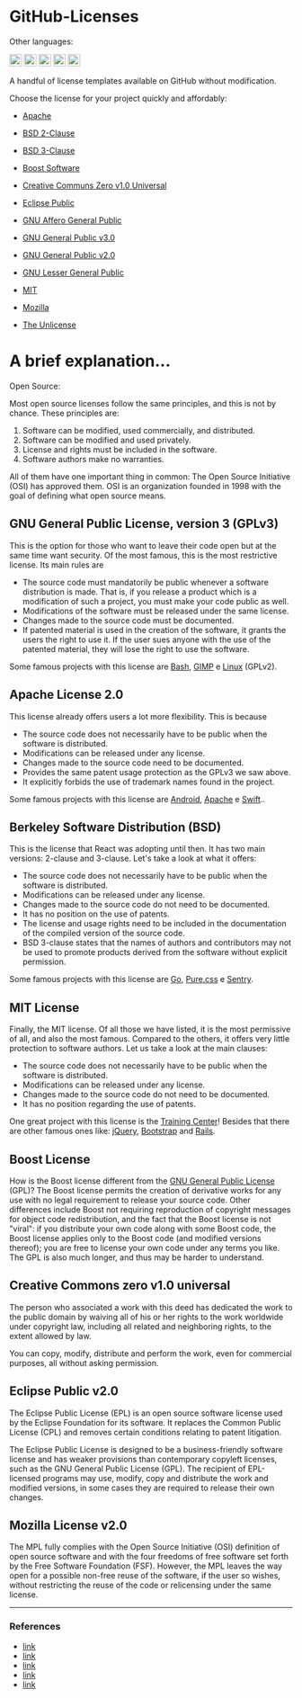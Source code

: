 # GitHub-Licenses

Other languages:

<kbd>[<img title="Português" alt="Português" src="https://cdn.staticaly.com/gh/hjnilsson/country-flags/master/svg/br.svg" width="22">](_pt-BR/README.pt_BR.md)</kbd>
<kbd>[<img title="Española" alt="Española" src="https://cdn.staticaly.com/gh/hjnilsson/country-flags/master/svg/es.svg" width="22">](_es/README.es.md)</kbd>
<kbd>[<img title="Française" alt="Française" src="https://cdn.staticaly.com/gh/hjnilsson/country-flags/master/svg/fr.svg" width="22">](_fr/README.fr.md)</kbd>
<kbd>[<img title="Italiano" alt="Italiano" src="https://cdn.staticaly.com/gh/hjnilsson/country-flags/master/svg/it.svg" width="22">](_it/README.it.md)</kbd>
<kbd>[<img title="日本語" alt="日本語" src="https://cdn.staticaly.com/gh/hjnilsson/country-flags/master/svg/jp.svg" width="22">](_ja/README.ja.md)</kbd>

A handful of license templates available on GitHub without modification.

Choose the license for your project quickly and affordably:

* [Apache](https://github.com/Godofcoffe/GitHub-Licenses/blob/main/Apache%20License%202.0.md)

* [BSD 2-Clause](https://github.com/Godofcoffe/GitHub-Licenses/blob/main/BSD%202-Clause%20%22Simplified%22%20License.md)

* [BSD 3-Clause](https://github.com/Godofcoffe/GitHub-Licenses/blob/main/BSD%203-Clause%20%22New%22%20or%20%22Revised%22%20License.md)

* [Boost Software](https://github.com/Godofcoffe/GitHub-Licenses/blob/main/Boost%20Software%20License%201.0.md)

* [Creative Communs Zero v1.0 Universal](https://github.com/Godofcoffe/GitHub-Licenses/blob/main/Creative%20Commons%20Zero%20v1.0%20Universal.md)

* [Eclipse Public](https://github.com/Godofcoffe/GitHub-Licenses/blob/main/Eclipse%20Public%20License%202.0.md)

* [GNU Affero General Public](https://github.com/Godofcoffe/GitHub-Licenses/blob/main/GNU%20Affero%20General%20Public%20License%20v3.0.md)

* [GNU General Public v3.0](https://github.com/Godofcoffe/GitHub-Licenses/blob/main/GNU%20General%20Public%20License%20V3.0.md)

* [GNU General Public v2.0](https://github.com/Godofcoffe/GitHub-Licenses/blob/main/GNU%20General%20Public%20License%20v2.0.md)

* [GNU Lesser General Public](https://github.com/Godofcoffe/GitHub-Licenses/blob/main/GNU%20Lesser%20General%20Public%20License%20v2.0.md)

* [MIT](https://github.com/Godofcoffe/GitHub-Licenses/blob/main/MIT%20License.md)

* [Mozilla](https://github.com/Godofcoffe/GitHub-Licenses/blob/main/Mozilla%20Public%20License%202.0.md)

* [The Unlicense](https://github.com/Godofcoffe/GitHub-Licenses/blob/main/The%20Unlicense.md)

# A brief explanation...

Open Source:

Most open source licenses follow the same principles, and this is not by chance. These principles are:

1. Software can be modified, used commercially, and distributed.
2. Software can be modified and used privately.
3. License and rights must be included in the software.
4. Software authors make no warranties.

All of them have one important thing in common: The Open Source Initiative (OSI) has approved them. OSI is an organization founded in 1998 with the goal of defining what open source means.

## GNU General Public License, version 3 (GPLv3)

This is the option for those who want to leave their code open but at the same time want security. Of the most famous, this is the most restrictive license. Its main rules are

* The source code must mandatorily be public whenever a software distribution is made. That is, if you release a product which is a modification of such a project, you must make your code public as well.
* Modifications of the software must be released under the same license.
* Changes made to the source code must be documented.
* If patented material is used in the creation of the software, it grants the users the right to use it. If the user sues anyone with the use of the patented material, they will lose the right to use the software.

Some famous projects with this license are [Bash](https://www.gnu.org/software/bash/), [GIMP](https://www.gimp.org/) e [Linux](https://us-linux.org/) (GPLv2).

## Apache License 2.0

This license already offers users a lot more flexibility. This is because

* The source code does not necessarily have to be public when the software is distributed.
* Modifications can be released under any license.
* Changes made to the source code need to be documented.
* Provides the same patent usage protection as the GPLv3 we saw above.
* It explicitly forbids the use of trademark names found in the project.

Some famous projects with this license are [Android](https://www.android.com/), [Apache](https://www.apache.org/) e [Swift](https://developer.apple.com/swift/)..

## Berkeley Software Distribution (BSD)

This is the license that React was adopting until then. It has two main versions: 2-clause and 3-clause. Let's take a look at what it offers:

* The source code does not necessarily have to be public when the software is distributed.
* Modifications can be released under any license.
* Changes made to the source code do not need to be documented.
* It has no position on the use of patents.
* The license and usage rights need to be included in the documentation of the compiled version of the source code.
* BSD 3-clause states that the names of authors and contributors may not be used to promote products derived from the software without explicit permission.

Some famous projects with this license are [Go](https://golang.org/), [Pure.css](https://purecss.io/) e [Sentry](https://sentry.io/welcome/).

## MIT License

Finally, the MIT license. Of all those we have listed, it is the most permissive of all, and also the most famous. Compared to the others, it offers very little protection to software authors. Let us take a look at the main clauses:

* The source code does not necessarily have to be public when the software is distributed.
* Modifications can be released under any license.
* Changes made to the source code do not need to be documented.
* It has no position regarding the use of patents.

One great project with this license is the [Training Center](https://github.com/training-center)! Besides that there are other famous ones like: [jQuery](https://jquery.com/), [Bootstrap](http://getbootstrap.com/) and [Rails](http://rubyonrails.org/).

## Boost License

How is the Boost license different from the [GNU General Public License](https://opensource.org/licenses/gpl-license.php) (GPL)? The Boost license permits the creation of derivative works for any use with no legal requirement to release your source code. Other differences include Boost not requiring reproduction of copyright messages for object code redistribution, and the fact that the Boost license is not "viral": if you distribute your own code along with some Boost code, the Boost license applies only to the Boost code (and modified versions thereof); you are free to license your own code under any terms you like. The GPL is also much longer, and thus may be harder to understand.

## Creative Commons zero v1.0 universal

The person who associated a work with this deed has dedicated the work to the public domain by waiving all of his or her rights to the work worldwide under copyright law, including all related and neighboring rights, to the extent allowed by law.

You can copy, modify, distribute and perform the work, even for commercial purposes, all without asking permission.

## Eclipse Public v2.0

The Eclipse Public License (EPL) is an open source software license used by the Eclipse Foundation for its software. It replaces the Common Public License (CPL) and removes certain conditions relating to patent litigation.

The Eclipse Public License is designed to be a business-friendly software license and has weaker provisions than contemporary copyleft licenses, such as the GNU General Public License (GPL). The recipient of EPL-licensed programs may use, modify, copy and distribute the work and modified versions, in some cases they are required to release their own changes.

## Mozilla License v2.0

The MPL fully complies with the Open Source Initiative (OSI) definition of open source software and with the four freedoms of free software set forth by the Free Software Foundation (FSF). However, the MPL leaves the way open for a possible non-free reuse of the software, if the user so wishes, without restricting the reuse of the code or relicensing under the same license.

***
### References
* [link](https://medium.com/trainingcenter/tudo-o-que-voc%C3%AA-precisa-saber-sobre-as-licen%C3%A7as-de-projetos-open-source-aaccbe23e50d)
* [link](https://www.boost.org/users/license.html)
* [link](https://creativecommons.org/publicdomain/zero/1.0/)
* [link](https://es.wikipedia.org/wiki/Eclipse_Public_License)
* [link](https://es.wikipedia.org/wiki/Mozilla_Public_License)
